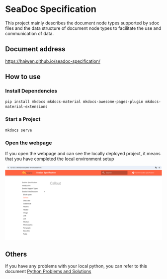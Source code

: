 # SeaDoc Specification

This project mainly describes the document node types supported by sdoc files and the data structure of document node types to facilitate the use and communication of data.

## Document address

https://haiwen.github.io/seadoc-specification/

## How to use 

### Install Dependencies
```
pip install mkdocs mkdocs-material mkdocs-awesome-pages-plugin mkdocs-material-extensions
```

### Start a Project
```
mkdocs serve
```

### Open the webpage

If you open the webpage and can see the locally deployed project, it means that you have completed the local environment setup

![The test page](./assets/test-page.png)

## Others

If you have any problems with your local python, you can refer to this document [Python Problems and Solutions](https://dev.seafile.com/seahub/f/6a0408941ceb4fc49608/)



